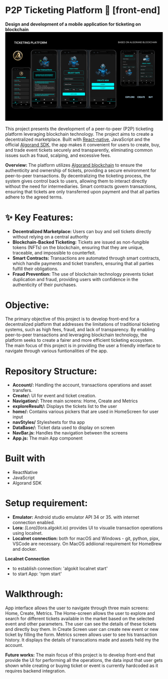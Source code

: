 # P2P Ticketing Platform 📱 [front-end]
**Design and development of a mobile application for ticketing on blockchain**
![image alt](https://github.com/yash-kumar01/TicketingProject/blob/31e6193bc788ce3fba4d6822f3a38505ad953732/finalappdesign.png)

This project presents the development of a peer-to-peer (P2P) ticketing platform leveraging blockchain technology. The project aims to create a decentralized marketplace. Built with [React-native](https://reactnative.dev/), JavaScript and the official [Algorand SDK](https://developer.algorand.org/docs/sdks/javascript/), the app makes it convenient for users to create, buy, and trade event tickets securely and transparently, eliminating common issues such as fraud, scalping, and excessive fees.

**Overview:**
The platform utilizes [Algorand blockchain](https://algorandtechnologies.com/) to ensure the authenticity and ownership of tickets, providing a secure environment for peer-to-peer transactions. By decentralizing the ticketing process, the system gives control back to users, allowing them to interact directly without the need for intermediaries. Smart contracts govern transactions, ensuring that tickets are only transferred upon payment and that all parties adhere to the agreed terms. 

# ✨ Key Features:

- **Decentralized Marketplace:** Users can buy and sell tickets directly without relying on a central authority
- **Blockchain-Backed Ticketing:** Tickets are issued as non-fungible tokens (NFTs) on the blockchain, ensuring that they are unique, traceable, and impossible to counterfeit.
- **Smart Contracts:** Transactions are automated through smart contracts, which handle payments and ticket transfers, ensuring that all parties fulfill their obligations.
- **Fraud Prevention:** The use of blockchain technology prevents ticket duplication and fraud, providing users with confidence in the authenticity of their purchases.

# Objective:
The primary objective of this project is to develop front-end for a decentralized platform that addresses the limitations of traditional ticketing systems, such as high fees, fraud, and lack of transparency. By enabling peer-to-peer transactions and leveraging blockchain technology, the platform seeks to create a fairer and more efficient ticketing ecosystem. The main focus of this project is in providing the user a friendly interface to navigate through various funtionalities of the app.

# Repository Structure:
- **Account/:** Handling the account, transactions operations and asset transfers.
- **Create/:** UI for event and ticket creation.
- **Navigation/:** Three main screens: Home, Create and Metrics
- **exploreResult/:** Displays the tickets list to the user
- **home/:** Contains various pickers that are used in HomeScreen for user input
- **navStyles/** Stylesheets for tha app
- **DataBase/:** Ticket data used to display on screen 
- **NavBar.js:** Handles the navigation between the screens
- **App.js:** The main App component

# Built with
- ReactNative
- JavaScript
- Algorand SDK

# Setup requirement:
- **Emulator:** Android studio emulator API 34 or 35. with internet connection enabled.
- **Lora:** *[Lora]*(lora.algokit.io) provides UI to visualie transaction operations using localnet.
- **Localnet connection:** both for macOS and Windows - git, python, pipx, VSCode are necessary. On MacOS addiional requirement for HomeBrew and docker. 

**Localnet Connection** 
 - to establish connection: 'algokit localnet start'
 - to start App: 'npm start'

# Walkthrough:
App interface allows the user to navigate through three main screens: Home, Create, Metrics. The Home-screen allows the user to explore and search for different tickets available in the market based on the selected event and other parameters. The user can see the details of these tickets and directly buy them. In Create Screen user can create new event or new ticket by filling the form. Metrics screen allows user to see his transaction history. It displays the details of transcations made and assets held my the account.

**Future works:** The main focus of this project is to develop front-end that provide the UI for performing all the operations, the data input that user gets shown while creating or buying ticket or event is currently hardcoded as it requires backend integration.
